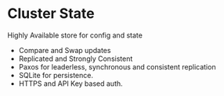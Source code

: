 # Cluster State
Highly Available store for config and state
 * Compare and Swap updates
 * Replicated and Strongly Consistent
 * Paxos for leaderless, synchronous and consistent replication
 * SQLite for persistence.
 * HTTPS and API Key based auth.
